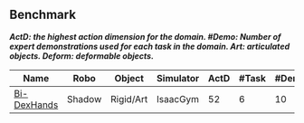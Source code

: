 ## Benchmark

***ActD: the highest action dimension for the domain. #Demo: Number of expert demonstrations used for each task in the domain. Art: articulated objects. Deform: deformable objects.***

| Name                                            | Robo   | Object    | Simulator | ActD | #Task | #Demo |
| ----------------------------------------------- | ------ | --------- | --------- | ---- | ----- | ----- |
| [Bi-DexHands](https://arxiv.org/abs/2206.08686) | Shadow | Rigid/Art | IsaacGym  | 52   | 6     | 10    |

